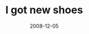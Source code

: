 ---
layout: base.njk
title : 'I got new shoes' 
view_title : 'I got new shoes' 
year : '2008' 
date : '2008-12-05' 
img_file : '/drawing/igotnewshoes.jpg' 
html_file : 'igotnewshoes' 
next_html : 'ilivealone.html' 
year_order : '555' 
permalink : "title/{{html_file}}.html"
---